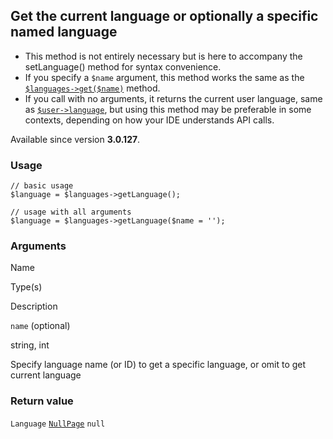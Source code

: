 Get the current language or optionally a specific named language
----------------------------------------------------------------

*   This method is not entirely necessary but is here to accompany the setLanguage() method for syntax convenience.
*   If you specify a `$name` argument, this method works the same as the [`$languages->get($name)`](/api/ref/languages/get/) method.
*   If you call with no arguments, it returns the current user language, same as [`$user->language`](/api/ref/user/language/), but using this method may be preferable in some contexts, depending on how your IDE understands API calls.

Available since version **3.0.127**.

### Usage

    // basic usage
    $language = $languages->getLanguage();
    
    // usage with all arguments
    $language = $languages->getLanguage($name = '');

### Arguments

Name

Type(s)

Description

`name` (optional)

string, int

Specify language name (or ID) to get a specific language, or omit to get current language

### Return value

`Language` [`NullPage`](/api/ref/null-page/) `null`

